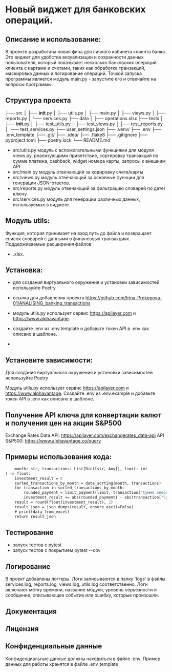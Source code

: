 # Новый виджет для банковских операций.

## Описание и использование:

В проекте разработана новая фича для личного кабинета клиента банка.
Это виджет для удобства визуализации и сохранности данных пользователя, который показывает 
несколько банковских операций клиента с картами и счетами, таких как обработка транзакций, 
маскировка данных и логирование операций.
Точкой запуска программы является модуль main.py - запустите его и отвечайте на вопросы программы.

## Структура проекта

├── src
│ ├── __init__.py
│ ├── utils.py
│ ├── main.py
│ ├── views.py
│ ├── reports.py
│ └── services.py
├── data
│ ├── operations.xlsx
├── tests
│ ├── __init__.py
│ ├── test_utils.py
│ ├── test_views.py
│ ├── test_reports.py
│ └── test_services.py
├── user_settings.json
├── .venv/
├── .env
├── .env_template
├── .git/
├── .idea/
├── .flake8
├── .gitignore
├── pyproject.toml
├── poetry.lock
└── README.md


* src/utils.py модуль с вспомогательными функциями для модуля views.py, 
реализующими приветствие, сортировку транзакций по сумме платежа, cashback, widget номера карты, запросы к 
внешним API
* src/main.py модуль отвечающий за кодировку счета/карты 
* src/views.py модуль отвечающий за основные функции для генерации JSON-ответов.
* src/reports.py модуль отвечающий за фильтрацию словарей по дате/ключу
* src/services.py модуль для генерации различных данных, используемых в виджете.

## Модуль utils:

Функция, которая принимает на вход путь до файла и возвращает список словарей с данными 
о финансовых транзакциях. Поддерживаемые расширения файлов:  
* .xlsx.

## Установка:

* для создания виртуального окружения и установки зависимостей используйте Poetry

* ссылка для добавления проекта https://github.com/Irina-Prokopova-01/ANALISING_banking_transactions

* модуль utils.py использует сервис https://apilayer.com и https://www.alphavantage.

* создайте .env из .env.template и добавьте токен API в .env как описано в шаблоне.
* 
    
## Установите зависимости:


Для создания виртуального окружения и установки зависимостей используйте Poetry

Модуль utils.py использует сервис https://apilayer.com и https://www.alphavantage. Создайте 
.env из .env.example и добавьте токен API в .env как описано в шаблоне.

## Получение API ключа для конвертации валют и получения цен на акции S&P500

Exchange Rates Data API: https://apilayer.com/exchangerates_data-api
API S&P500: https://www.alphavantage.co/query

## Примеры использования кода:

```def investment_bank(
    month: str, transactions: List[Dict[str, Any]], limit: int
) -> float:
    investment_result = 0
    sorted_transactions_by_month = date_sorting(month, transactions)
    for transaction in sorted_transactions_by_month:
        rounded_payment = limit_payment(limit, transaction["Сумма операции"])
        investment_result += abs(rounded_payment) - abs(transaction["Сумма операции"])
    result = round(float(investment_result), 2)
    result_json = json.dumps(result, ensure_ascii=False)
    # print(data_from_excel)
    return result_json
```

## Тестирование

* запуск тестов c pytest
* запуск тестов с покрытием pytest --cov

## Логирование

В проект добавлены логгеры. 
Логи записываются в папку 'logs' в файлы services.log, reports.log, views.log, utils.log соответственно. 
Логи включают метку времени, название модуля, уровень серьезности и сообщение,
описывающее событие или ошибку, которые произошли.

## Документация

## Лицензия

## Конфиденциальные данные
Конфиденциальные данные должны находиться в файле .env. Пример данных для работы хранятся в файле .env_template
